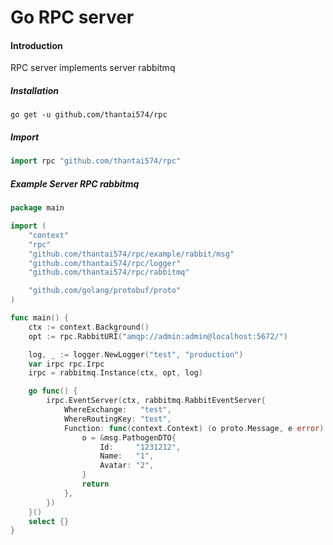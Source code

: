 # Go RPC server
#### Introduction 
RPC server implements server rabbitmq 

##### Installation 
```shell
go get -u github.com/thantai574/rpc
```
##### Import 
```go
import rpc "github.com/thantai574/rpc"
```
##### Example Server RPC rabbitmq
```go
package main

import (
	"context"
	"rpc"
	"github.com/thantai574/rpc/example/rabbit/msg"
	"github.com/thantai574/rpc/logger"
	"github.com/thantai574/rpc/rabbitmq"

	"github.com/golang/protobuf/proto"
)

func main() {
	ctx := context.Background()
	opt := rpc.RabbitURI("amqp://admin:admin@localhost:5672/")

	log, _ := logger.NewLogger("test", "production")
	var irpc rpc.Irpc
	irpc = rabbitmq.Instance(ctx, opt, log)

	go func() {
		irpc.EventServer(ctx, rabbitmq.RabbitEventServer{
			WhereExchange:   "test",
			WhereRoutingKey: "test",
			Function: func(context.Context) (o proto.Message, e error) {
				o = &msg.PathogenDTO{
					Id:     "1231212",
					Name:   "1",
					Avatar: "2",
				}
				return
			},
		})
	}()
	select {}
}

```
##